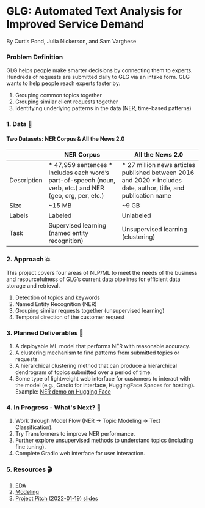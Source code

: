 # GLG: Automated Text Analysis for Improved Service Demand

By Curtis Pond, Julia Nickerson, and Sam Varghese

### Problem Definition

GLG helps people make smarter decisions by connecting them to experts. Hundreds of requests are submitted daily to GLG via an intake form. GLG wants to help people reach experts faster by:
1. Grouping common topics together
2. Grouping similar client requests together
3. Identifying underlying patterns in the data (NER, time-based patterns)

### 1. Data :page_with_curl:

#### Two Datasets: NER Corpus & All the News 2.0

|             | NER Corpus                                                                                                | All the News 2.0                                                                                                |
|-------------|-----------------------------------------------------------------------------------------------------------|-----------------------------------------------------------------------------------------------------------------|
| Description | * 47,959 sentences * Includes each word’s part-of-speech (noun, verb, etc.) and NER (geo, org, per, etc.) | * 27 million news articles published between 2016 and 2020 * Includes date, author, title, and publication name |
| Size        | ~15 MB                                                                                                    | ~9 GB                                                                                                           |
| Labels      | Labeled                                                                                                   | Unlabeled                                                                                                       |
| Task        | Supervised learning (named entity recognition)                                                            | Unsupervised learning (clustering)                                                                              |

### 2. Approach  :boom: <ins>

This project covers four areas of NLP/ML to meet the needs of the business and resourcefulness of GLG’s current data pipelines for efficient data storage and retrieval.

1. Detection of topics and keywords
2. Named Entity Recognition (NER)
3. Grouping similar requests together (unsupervised learning)
4. Temporal direction of the customer request

### 3. Planned Deliverables :dart: <ins>

1. A deployable ML model that performs NER with reasonable accuracy.
2. A clustering mechanism to find patterns from submitted topics or requests.
3. A hierarchical clustering method that can produce a hierarchical dendrogram of topics submitted over a period of time.
4. Some type of lightweight web interface for customers to interact with the model (e.g., Gradio for interface, HuggingFace Spaces for hosting). Example: [NER demo on Hugging Face](https://huggingface.co/spaces/jnick/NER)

### 4. In Progress - What's Next? :wrench: <ins>
1. Work through Model Flow (NER -> Topic Modeling -> Text Classification).
2. Try Transformers to improve NER performance.
3. Further explore unsupervised methods to understand topics (including fine tuning).
4. Complete Gradio web interface for user interaction.

### 5. Resources :clapper: <ins>

1. [EDA](https://github.com/nickersonj/glg-capstone/tree/main/EDA)
2. [Modeling](https://github.com/nickersonj/glg-capstone/tree/main/modeling)
3. [Project Pitch (2022-01-19) slides](https://github.com/nickersonj/glg-capstone/tree/main/Project_Pitch_Slides_2022-01-19.pdf)

